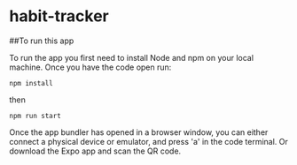 # habit-tracker

##To run this app

To run the app you first need to install Node and npm on your local machine.
Once you have the code open run:

```
npm install
```

then 
```
npm run start
```

Once the app bundler has opened in a browser window, you can either connect a physical device or emulator, and press 'a' in the code terminal.
Or download the Expo app and scan the QR code.
